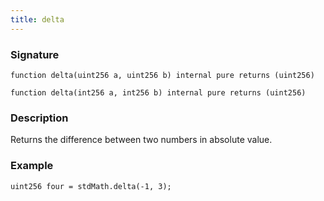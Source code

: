 ```yaml
---
title: delta
---
```


### Signature

```solidity
function delta(uint256 a, uint256 b) internal pure returns (uint256)
```

```solidity
function delta(int256 a, int256 b) internal pure returns (uint256)
```

### Description

Returns the difference between two numbers in absolute value.

### Example

```solidity
uint256 four = stdMath.delta(-1, 3);
```
